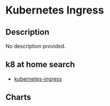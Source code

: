 # Kubernetes Ingress

## Description

No description provided.

## k8 at home search

- [kubernetes-ingress](https://nanne.dev/k8s-at-home-search/#/kubernetes-ingress)

## Charts


